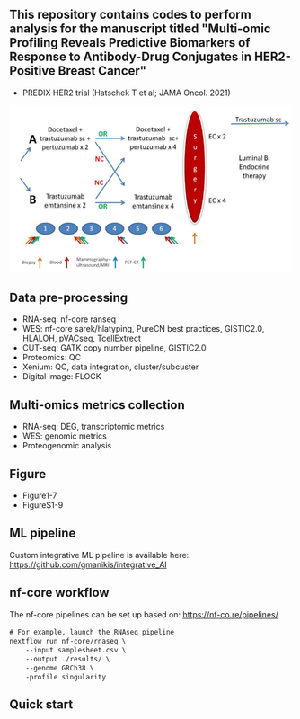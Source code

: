 This repository contains codes to perform analysis for the manuscript titled "Multi-omic Profiling Reveals Predictive Biomarkers of Response to Antibody-Drug Conjugates in HER2-Positive Breast Cancer"
-----------

-  PREDIX HER2 trial (Hatschek T et al; JAMA Oncol. 2021)

<div align="center">
  <img src="./Resource/predixHER2.png" alt="predixHER2" width="700">
</div>


Data pre-processing
-----------

-   RNA-seq: nf-core ranseq
-   WES: nf-core sarek/hlatyping, PureCN best practices, GISTIC2.0, HLALOH, pVACseq, TcellExtrect  
-   CUT-seq: GATK copy number pipeline, GISTIC2.0
-   Proteomics: QC 
-   Xenium: QC, data integration, cluster/subcuster
-   Digital image: FLOCK

Multi-omics metrics collection
-----------

-  RNA-seq: DEG, transcriptomic metrics
-  WES: genomic metrics
-  Proteogenomic analysis

Figure
-----------
-  Figure1-7
-  FigureS1-9

ML pipeline
-----------

Custom integrative ML pipeline is available here: https://github.com/gmanikis/integrative_AI

nf-core workflow
------------

The nf-core pipelines can be set up based on: https://nf-co.re/pipelines/

```
# For example, launch the RNAseq pipeline
nextflow run nf-core/rnaseq \
    --input samplesheet.csv \
    --output ./results/ \
    --genome GRCh38 \
    -profile singularity
```

Quick start
-----------






